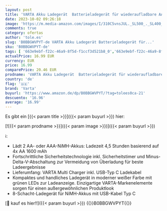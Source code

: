 ```yaml
---
layout: post
title: 'VARTA Akku Ladegerät  Batterieladegerät für wiederaufladbare AA/AAA  bis zu 8 Akku  Multi Charger  inkl. USB-Typ C Ladekabel  unbestückt'
date: 2023-10-02 09:26:18
image: 'https://m.media-amazon.com/images/I/310C5vnsJUL._SL500_._SL400_.jpg'
comments: true
category: ofertas
author: 'tole.es'
slug: 'B0BBGWVPYT-de VARTA Akku Ladegerät Batterieladegerät für...'
sku: 'B0BBGWVPYT-de'
tags: [ '663e9ebf-f22c-46a9-8f5d-f1ccf3d521b8_0','663e9ebf-f22c-46a9-8f5d-f1ccf3d521b8_9901','Arborist Merchandising Root','Batterien, Akkus & Zubehör','Elektronik & Foto','Elektronik & Foto: Produkte mit Umwelt-Label','Ladegeräte für Haushaltsbatterien','Self Service','Special Features Stores','varta','🇩🇪', ]
actualPrice: 16.99 EUR
currency: EUR
price: 16.99
comparePrice: 20.46 EUR
prodname: 'VARTA Akku Ladegerät  Batterieladegerät für wiederaufladbare AA/AAA  bis zu 8 Akku  Multi Charger  inkl. USB-Typ C Ladekabel  unbestückt'
country: 'de'
flag: '🇩🇪'
brand: 'Varta'
buyurl: 'https://www.amazon.de/dp/B0BBGWVPYT/?tag=tolees0ca-21'
descuento: '16.96'
average: '16.99'
---
```


Es gibt ein [{{< param title >}}]({{< param buyurl >}}) hier:

[![{{< param prodname >}}]({{< param image >}})]({{< param buyurl >}})

ℹ️:

- Lädt 2 AA- oder AAA-NiMH-Akkus: Ladezeit 4,5 Stunden basierend auf 4x AA 1600 mAh
- Fortschrittliche Sicherheitstechnologie inkl. Sicherheitstimer und Minus-Delta-V-Abschaltung zur Vermeidung von Überladung für beste Ladeergebnisse
- Lieferumfang: VARTA Multi Charger inkl. USB-Typ C Ladekabel
- Kompaktes und handliches Ladegerät in moderner weißer Farbe mit grünen LEDs zur Ladeanzeige. Einzigartige VARTA-Markenelemente sorgen für einen außergewöhnlichen Produktlook
- 8-Schacht-Ladegerät für NiMH-Akkus mit USB-Kabel Typ C

[🛒 kauf es hier!!]({{< param buyurl >}})
{{<world>}}B0BBGWVPYT{{</world>}}

